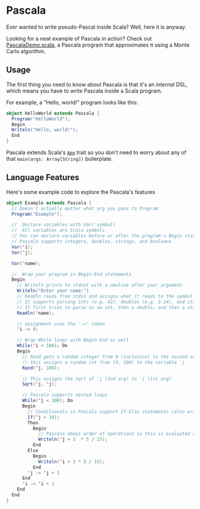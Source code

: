 # Pascala
Ever wanted to write pseudo-Pascal inside Scala? Well, here it is anyway.

Looking for a neat example of Pascala in action? Check out [PascalaDemo.scala](https://github.com/scascketta/pascala/blob/master/src/PascalaDemo.scala), a Pascala program that approximates π using a Monte Carlo algorithm.

## Usage

The first thing you need to know about Pascala is that it's an *internal* DSL, which means you have to write Pascala inside a Scala program.

For example, a "Hello, world!" program looks like this:

```scala
object HelloWorld extends Pascala {
  Program("HelloWorld");
  Begin
  Writeln("Hello, world!");
  End
}
```

Pascala extends Scala's [`App`](http://www.scala-lang.org/api/2.11.8/#scala.App) trait so you don't need to worry about any of that `main(args: Array[String])` boilerplate.

## Language Features

Here's some example code to explore the Pascala's features

```scala
object Example extends Pascala {
  // Doesn't actually matter what arg you pass to Program
  Program("Example");

  //  Declare variables with Var('symbol)
  //  All variables are Scala symbols
  // You can declare variables before or after the program's Begin statement
  // Pascala supports integers, doubles, strings, and booleans
  Var('i);
  Var('j);

  Var('name);

  //  Wrap your program in Begin-End statements
  Begin
    // Writeln prints to stdout with a newline after your argument
    Writeln("Enter your name:")
    // Readln reads from stdin and assigns what it reads to the symbol passed as an arg
    // It supports parsing ints (e.g. 42), doubles (e.g. 3.14), and strings
    // It first tries to parse as an int, then a double, and then a string
    Readln('name);

    // assignment uses the ':=' token
    'i := 0;

    // Wrap While loops with Begin-End as well
    While('i < 100); Do
    Begin
      // Rand gets a random integer from 0 (inclusive) to the second arg passed (exclusive)
      // this assigns a random int from [0, 100) to the variable 'j
      Rand('j, 100);

      // This assigns the sqrt of 'j (2nd arg) to 'j (1st arg)
      Sqrt('j, 'j);

      // Pascala supports nested loops
      While('j < 100); Do
      Begin
        // Conditionals in Pascala support If-Else statements (also wrapped with Begin-End)
        If('j > 10);
        Then
          Begin
            // Pascala obeys order of operations so this is evaluated as 'j + 1 at runtime
            Writeln('j + 3  * 5 / 15);
          End
        Else
          Begin
            Writeln('i + 3 * 5 / 15);
          End
        'j := 'j + 1
      End
      'i := 'i + 1
    End
  End
}

```


